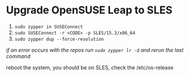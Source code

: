 # Upgrade OpenSUSE Leap to SLES

1. `sudo zypper in SUSEConnect`
2. `sudo SUSEConnect -r <CODE> -p SLES/15.3/x86_64`
3. `sudo zypper dup --force-resolution`

*if an error occurs with the repos run `sudo zypper lr -d` and rerun the last command*

reboot the system, you should be on SLES, check the /etc/os-release
